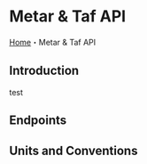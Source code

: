 # Metar & Taf API

[Home](../README.md)・Metar & Taf API

## Introduction
test

## Endpoints

## Units and Conventions